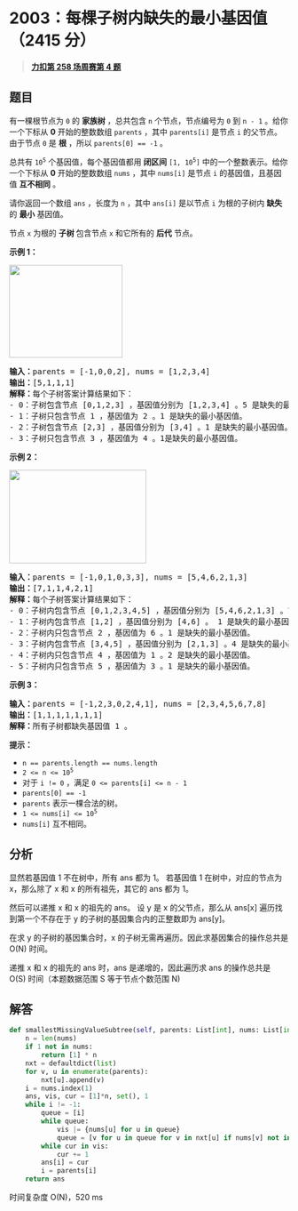 # 2003：每棵子树内缺失的最小基因值（2415 分）


> <u>**[力扣第 258 场周赛第 4 题](https://leetcode.cn/problems/smallest-missing-genetic-value-in-each-subtree/)**</u>

## 题目

<p>有一棵根节点为 <code>0</code> 的 <strong>家族树</strong> ，总共包含 <code>n</code> 个节点，节点编号为 <code>0</code> 到 <code>n - 1</code> 。给你一个下标从 <strong>0</strong> 开始的整数数组 <code>parents</code> ，其中 <code>parents[i]</code> 是节点 <code>i</code> 的父节点。由于节点 <code>0</code> 是 <strong>根</strong> ，所以 <code>parents[0] == -1</code> 。</p>

<p>总共有 <code>10<sup>5</sup></code> 个基因值，每个基因值都用 <strong>闭区间</strong> <code>[1, 10<sup>5</sup>]</code> 中的一个整数表示。给你一个下标从 <strong>0</strong> 开始的整数数组 <code>nums</code> ，其中 <code>nums[i]</code> 是节点 <code>i</code> 的基因值，且基因值 <strong>互不相同</strong> 。</p>

<p>请你返回一个数组<em> </em><code>ans</code> ，长度为 <code>n</code> ，其中 <code>ans[i]</code> 是以节点 <code>i</code> 为根的子树内 <b>缺失</b> 的 <strong>最小</strong> 基因值。</p>

<p>节点 <code>x</code> 为根的 <strong>子树 </strong>包含节点 <code>x</code> 和它所有的 <strong>后代</strong> 节点。</p>



<p><strong>示例 1：</strong></p>

<p><img alt="" src="https://assets.leetcode.com/uploads/2021/08/23/case-1.png" style="width: 204px; height: 167px;"></p>

<pre><b>输入：</b>parents = [-1,0,0,2], nums = [1,2,3,4]
<b>输出：</b>[5,1,1,1]
<b>解释：</b>每个子树答案计算结果如下：
- 0：子树包含节点 [0,1,2,3] ，基因值分别为 [1,2,3,4] 。5 是缺失的最小基因值。
- 1：子树只包含节点 1 ，基因值为 2 。1 是缺失的最小基因值。
- 2：子树包含节点 [2,3] ，基因值分别为 [3,4] 。1 是缺失的最小基因值。
- 3：子树只包含节点 3 ，基因值为 4 。1是缺失的最小基因值。
</pre>

<p><strong>示例 2：</strong></p>

<p><img alt="" src="https://assets.leetcode.com/uploads/2021/08/23/case-2.png" style="width: 247px; height: 168px;"></p>

<pre><b>输入：</b>parents = [-1,0,1,0,3,3], nums = [5,4,6,2,1,3]
<b>输出：</b>[7,1,1,4,2,1]
<b>解释：</b>每个子树答案计算结果如下：
- 0：子树内包含节点 [0,1,2,3,4,5] ，基因值分别为 [5,4,6,2,1,3] 。7 是缺失的最小基因值。
- 1：子树内包含节点 [1,2] ，基因值分别为 [4,6] 。 1 是缺失的最小基因值。
- 2：子树内只包含节点 2 ，基因值为 6 。1 是缺失的最小基因值。
- 3：子树内包含节点 [3,4,5] ，基因值分别为 [2,1,3] 。4 是缺失的最小基因值。
- 4：子树内只包含节点 4 ，基因值为 1 。2 是缺失的最小基因值。
- 5：子树内只包含节点 5 ，基因值为 3 。1 是缺失的最小基因值。
</pre>

<p><strong>示例 3：</strong></p>

<pre><b>输入：</b>parents = [-1,2,3,0,2,4,1], nums = [2,3,4,5,6,7,8]
<b>输出：</b>[1,1,1,1,1,1,1]
<b>解释：</b>所有子树都缺失基因值 1 。
</pre>



<p><strong>提示：</strong></p>

<ul>
<li><code>n == parents.length == nums.length</code></li>
<li><code>2 &lt;= n &lt;= 10<sup>5</sup></code></li>
<li>对于 <code>i != 0</code> ，满足 <code>0 &lt;= parents[i] &lt;= n - 1</code></li>
<li><code>parents[0] == -1</code></li>
<li><code>parents</code> 表示一棵合法的树。</li>
<li><code>1 &lt;= nums[i] &lt;= 10<sup>5</sup></code></li>
<li><code>nums[i]</code> 互不相同。</li>
</ul>


## 分析

显然若基因值 1 不在树中，所有 ans 都为 1。
若基因值 1 在树中，对应的节点为 x，那么除了 x 和 x 的所有祖先，其它的 ans 都为 1。

然后可以递推 x 和 x 的祖先的 ans。
设 y 是 x 的父节点，那么从 ans[x] 遍历找到第一个不存在于 y 的子树的基因集合内的正整数即为 ans[y]。

在求 y 的子树的基因集合时，x 的子树无需再遍历。因此求基因集合的操作总共是 O(N) 时间。

递推 x 和 x 的祖先的 ans 时，ans 是递增的，因此遍历求 ans 的操作总共是 O(S) 时间（本题数据范围 S 等于节点个数范围 N)


## 解答

```python
def smallestMissingValueSubtree(self, parents: List[int], nums: List[int]) -> List[int]:
    n = len(nums)
    if 1 not in nums:
        return [1] * n
    nxt = defaultdict(list)
    for v, u in enumerate(parents):
        nxt[u].append(v)
    i = nums.index(1)
    ans, vis, cur = [1]*n, set(), 1
    while i != -1:
        queue = [i]
        while queue:
            vis |= {nums[u] for u in queue}
            queue = [v for u in queue for v in nxt[u] if nums[v] not in vis]
        while cur in vis:
            cur += 1
        ans[i] = cur
        i = parents[i]
    return ans
```
时间复杂度 O(N)，520 ms
